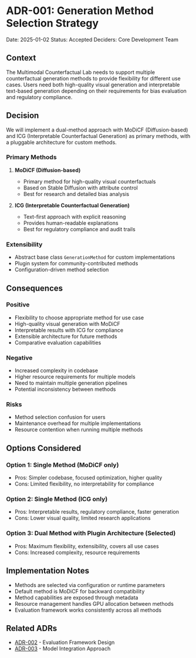 # ADR-001: Generation Method Selection Strategy

Date: 2025-01-02
Status: Accepted
Deciders: Core Development Team

## Context

The Multimodal Counterfactual Lab needs to support multiple counterfactual generation methods to provide flexibility for different use cases. Users need both high-quality visual generation and interpretable text-based generation depending on their requirements for bias evaluation and regulatory compliance.

## Decision

We will implement a dual-method approach with MoDiCF (Diffusion-based) and ICG (Interpretable Counterfactual Generation) as primary methods, with a pluggable architecture for custom methods.

### Primary Methods

1. **MoDiCF (Diffusion-based)**
   - Primary method for high-quality visual counterfactuals
   - Based on Stable Diffusion with attribute control
   - Best for research and detailed bias analysis

2. **ICG (Interpretable Counterfactual Generation)**
   - Text-first approach with explicit reasoning
   - Provides human-readable explanations
   - Best for regulatory compliance and audit trails

### Extensibility

- Abstract base class `GenerationMethod` for custom implementations
- Plugin system for community-contributed methods
- Configuration-driven method selection

## Consequences

### Positive
- Flexibility to choose appropriate method for use case
- High-quality visual generation with MoDiCF
- Interpretable results with ICG for compliance
- Extensible architecture for future methods
- Comparative evaluation capabilities

### Negative
- Increased complexity in codebase
- Higher resource requirements for multiple models
- Need to maintain multiple generation pipelines
- Potential inconsistency between methods

### Risks
- Method selection confusion for users
- Maintenance overhead for multiple implementations
- Resource contention when running multiple methods

## Options Considered

### Option 1: Single Method (MoDiCF only)
- Pros: Simpler codebase, focused optimization, higher quality
- Cons: Limited flexibility, no interpretability for compliance

### Option 2: Single Method (ICG only)
- Pros: Interpretable results, regulatory compliance, faster generation
- Cons: Lower visual quality, limited research applications

### Option 3: Dual Method with Plugin Architecture (Selected)
- Pros: Maximum flexibility, extensibility, covers all use cases
- Cons: Increased complexity, resource requirements

## Implementation Notes

- Methods are selected via configuration or runtime parameters
- Default method is MoDiCF for backward compatibility
- Method capabilities are exposed through metadata
- Resource management handles GPU allocation between methods
- Evaluation framework works consistently across all methods

## Related ADRs

- [ADR-002](002-evaluation-framework-design.md) - Evaluation Framework Design
- [ADR-003](003-model-integration-approach.md) - Model Integration Approach